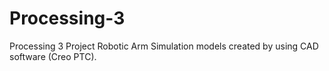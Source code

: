# Processing-3
Processing 3 Project 
Robotic Arm Simulation models created by using CAD software (Creo PTC).
